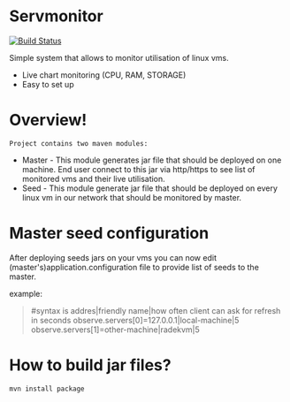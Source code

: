 # Servmonitor


[![Build Status](https://travis-ci.org/joemccann/dillinger.svg?branch=master)](https://travis-ci.org/joemccann/dillinger)

Simple system that allows to monitor utilisation of linux vms.

  - Live chart monitoring (CPU, RAM, STORAGE)
  - Easy to set up

# Overview!
    Project contains two maven modules:
  - Master - This module generates jar file that should be deployed on one machine.
    End user connect to this jar via http/https to see list of monitored vms and their live utilisation.
  - Seed - This module generate jar file that should be deployed on every linux vm in our network that should be   monitored by master.


# Master seed configuration

After deploying seeds jars on your vms you can now edit (master's)application.configuration file to provide list of seeds to the master.

example:
>#syntax is addres|friendly name|how often client can ask for refresh in seconds
>observe.servers[0]=127.0.0.1|local-machine|5
>observe.servers[1]=other-machine|radekvm|5

# How to build jar files?

```mvn install package```
